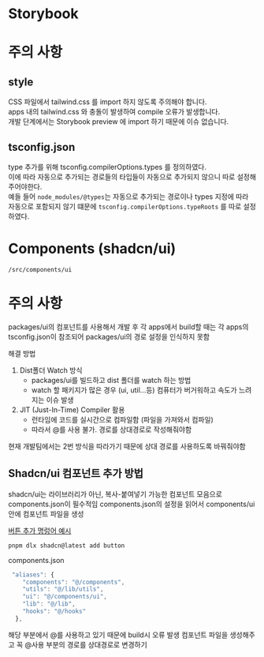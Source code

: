 # Storybook


# 주의 사항
## style
CSS 파일에서 tailwind.css 를 import 하지 않도록 주의해야 합니다. <br/>
apps 내의 tailwind.css 와 충돌이 발생하여 compile 오류가 발생합니다. <br/>
개발 단계에서는 Storybook preview 에 import 하기 때문에 이슈 없습니다. <br/>

## tsconfig.json
type 추가를 위해 tsconfig.compilerOptions.types 를 정의하였다. <br/>
이에 따라 자동으로 추가되는 경로들의 타입들이 자동으로 추가되지 않으니 따로 설정해 주어야한다. <br/>
예들 들어 `node_modules/@types`는 자동으로 추가되는 경로이나 types 지정에 따라 자동으로 포함되지 않기 떄문에 `tsconfig.compilerOptions.typeRoots` 를 따로 설정하였다.





# Components (shadcn/ui)
 ``/src/components/ui``

# 주의 사항
packages/ui의 컴포넌트를 사용해서 개발 후 각 apps에서 build할 때는 
각 apps의 tsconfig.json이 참조되어 packages/ui의 경로 설정을 인식하지 못함

해결 방법 
1. Dist폴더 Watch 방식 
   - packages/ui를 빌드하고 dist 폴더를 watch 하는 방법
   - watch 할 패키지가 많은 경우 (ui, util...등) 컴퓨터가 버거워하고 속도가 느려지는 이슈 발생 
2. JIT (Just-In-Time) Compiler 활용
   - 런타임에 코드를 실시간으로 컴파일함 (파일을 가져와서 컴파일) 
   - 따라서 @를 사용 불가. 경로를 상대경로로 작성해줘야함

현재 개발팀에서는 2번 방식을 따라가기 때문에 상대 경로를 사용하도록 바꿔줘야함

## Shadcn/ui 컴포넌트 추가 방법 
shadcn/ui는 라이브러리가 아닌, 복사-붙여넣기 가능한 컴포넌트 모음으로 components.json이 필수적임
components.json의 설정을 읽어서 components/ui 안에 컴포넌트 파일을 생성

[버튼 추가 명렁어 예시](https://ui.shadcn.com/docs/components/button)
```
pnpm dlx shadcn@latest add button
```

components.json
```typescript
 "aliases": {
    "components": "@/components",
    "utils": "@/lib/utils",
    "ui": "@/components/ui",
    "lib": "@/lib",
    "hooks": "@/hooks"
  },
```
해당 부분에서 @를 사용하고 있기 때문에 build시 오류 발생
컴포넌트 파일을 생성해주고 꼭 @사용 부분의 경로를 상대경로로 변경하기


